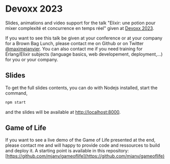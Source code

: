 # Devoxx 2023

Slides, animations and video support for the talk "Elixir: une potion pour mixer complexité et concurrence en temps réel" given at [Devoxx 2023](https://www.devoxx.fr/en/).

If you want to see this talk be given at your conference or at your company for a Brown Bag Lunch, please contact me on Github or on Twitter [@maximejanvier](https://twitter.com/maximejanvier). You can also contact me if you need training for Erlang/Elixir subjects (language basics, web developement, deployment,...) for you or your company.

## Slides

To get the full slides contents, you can do with Nodejs installed, start the command,

```bash
npm start
```

and the slides will be available at [http://localhost:8000](http://localhost:8000).

## Game of Life

If you want to see a live demo of the Game of Life presented at the end, please contact me and will happy to provide code and ressources to build and deploy it. A starting point is available in this repository: [https://github.com/mjanv/gameoflife](https://github.com/mjanv/gameoflife)
